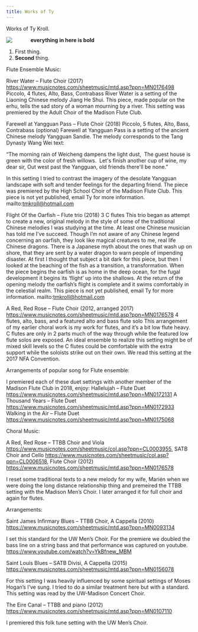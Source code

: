 ```yaml
---
title: Works of Ty
---
```


Works of Ty Kroll.

<img src="http://tykroll.com/tyheadshot.gif" style="float: left; padding-right: 50px">


<b> everything in here is bold </b>


1. First thing.
2. __Second__ thing.

Flute Ensemble Music:

River Water – Flute Choir (2017) https://www.musicnotes.com/sheetmusic/mtd.asp?ppn=MN0176498 
Piccolo, 4 flutes, Alto, Bass, Contrabass
River Water is a setting of the Liaoning Chinese melody Jiang He Shui. This piece, made popular on the erhu, tells the sad story of a woman mourning by a river. This setting was premiered by the Adult Choir of the Madison Flute Club.

Farewell at Yangguan Pass – Flute Choir (2018) 
Piccolo, 5 flutes, Alto, Bass, Contrabass (optional)
Farewell at Yangguan Pass is a setting of the ancient Chinese melody Yangguan Sandie. The melody corresponds to the Tang Dynasty Wang Wei text:

“The morning rain of Weicheng dampens the light dust, 
The guest house is green with the color of fresh willows. 
Let's finish another cup of wine, my dear sir,
Out west past the Yangguan, old friends there'll be none.”

In this setting I tried to contrast the imagery of the desolate Yangguan landscape with soft and tender feelings for the departing friend. The piece was premiered by the High School Choir of the Madison Flute Club. This piece is not yet published, email Ty for more information. mailto:tmkroll@hotmail.com 

Flight Of the Oarfish – Flute trio (2018)
3 C flutes
This trio began as attempt to create a new, original melody in the style of some of the traditional Chinese melodies I was studying at the time. At least one Chinese musician has told me I’ve succeed. Though I’m not aware of any Chinese legend concerning an oarfish, they look like magical creatures to me, real life Chinese dragons. There is a Japanese myth about the ones that wash up on shore, that they are sent by a water dragon to warn people of impending disaster. At first I thought that subject a bit dark for this piece, but then I looked at the beaching of the fish as a transition, a transformation. When the piece begins the oarfish is as home in the deep ocean, for the fugal development it begins its ‘flight’   up into the shallows. At the return of the opening melody the oarfish’s flight is complete and it swims comfortably in the celestial realm. 
This piece is not yet published, email Ty for more information. mailto:tmkroll@hotmail.com 

A Red, Red Rose – Flute Choir (2012, arranged 2017) https://www.musicnotes.com/sheetmusic/mtd.asp?ppn=MN0176578 
4 flutes, alto, bass, and a featured alto and bass flute solo
This arrangement of my earlier choral work is my work for flutes, and it’s a bit low flute heavy. C flutes are only in 2 parts much of the way through while the featured low flute solos are exposed. An ideal ensemble  to realize this setting might be of mixed skill levels so the C flutes could be comfortable with the extra support while the soloists strike out on their own. We read this setting at the 2017 NFA Convention. 

Arrangements of popular song for Flute ensemble:

I premiered each of these duet settings with another member of the Madison Flute Club in 2018, enjoy:
Hallelujah – Flute Duet https://www.musicnotes.com/sheetmusic/mtd.asp?ppn=MN0172131 
A Thousand Years – Flute Duet https://www.musicnotes.com/sheetmusic/mtd.asp?ppn=MN0172933 
Walking in the Air – Flute Duet https://www.musicnotes.com/sheetmusic/mtd.asp?ppn=MN0175068 

Choral Music:

A Red, Red Rose – TTBB Choir and Viola https://www.musicnotes.com/sheetmusic/col.asp?ppn=CL0003955, SATB Choir and Cello https://www.musicnotes.com/sheetmusic/col.asp?ppn=CL0006518, Flute Choir (2012)  https://www.musicnotes.com/sheetmusic/mtd.asp?ppn=MN0176578 

I reset some traditional texts to a new melody for my wife, Marién when we were doing the long distance relationship thing and premeired the TTBB setting with the Madison Men’s Choir. I later arranged it for full choir and again for flutes.

Arrangements:

Saint James Infirmary Blues – TTBB Choir, A Cappella (2010) https://www.musicnotes.com/sheetmusic/mtd.asp?ppn=MN0093134 

I set this standard for the UW Men’s Choir. For the premiere we doubled the bass line on a string bass and that performance was captured on youtube. https://www.youtube.com/watch?v=YkBfnew_MBM 

Saint Louis Blues – SATB Divisi, A Cappella (2015) https://www.musicnotes.com/sheetmusic/mtd.asp?ppn=MN0156078 

For this setting I was heavily influenced by some spiritual settings of Moses Hogan’s I’ve sung. I tried to do a similar treatment here but with a standard. This setting was read by the UW-Madison Concert Choir.

The Eire Canal – TTBB and piano (2012) https://www.musicnotes.com/sheetmusic/mtd.asp?ppn=MN0107110 

I premiered this folk tune setting with the UW Men’s Choir. 

<div style="clear: both"/>


